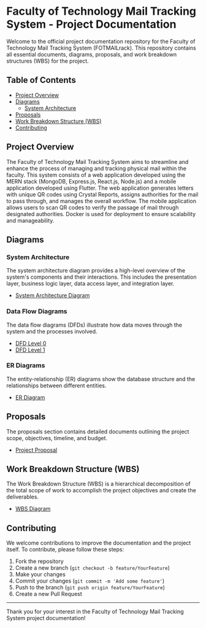 # Faculty of Technology Mail Tracking System - Project Documentation

Welcome to the official project documentation repository for the Faculty of Technology Mail Tracking System (FOTMAILrack). This repository contains all essential documents, diagrams, proposals, and work breakdown structures (WBS) for the project.

## Table of Contents

- [Project Overview](#project-overview)
- [Diagrams](#diagrams)
  - [System Architecture](#system-architecture)
- [Proposals](#proposals)
- [Work Breakdown Structure (WBS)](#work-breakdown-structure-wbs)
- [Contributing](#contributing)

## Project Overview

The Faculty of Technology Mail Tracking System aims to streamline and enhance the process of managing and tracking physical mail within the faculty. This system consists of a web application developed using the MERN stack (MongoDB, Express.js, React.js, Node.js) and a mobile application developed using Flutter. The web application generates letters with unique QR codes using Crystal Reports, assigns authorities for the mail to pass through, and manages the overall workflow. The mobile application allows users to scan QR codes to verify the passage of mail through designated authorities. Docker is used for deployment to ensure scalability and manageability.

## Diagrams

### System Architecture

The system architecture diagram provides a high-level overview of the system's components and their interactions. This includes the presentation layer, business logic layer, data access layer, and integration layer.

- [System Architecture Diagram](diagrams/System_Architecture_Diagram.png)

### Data Flow Diagrams

The data flow diagrams (DFDs) illustrate how data moves through the system and the processes involved.

- [DFD Level 0](diagrams/DFD_Level_0.png)
- [DFD Level 1](diagrams/DFD_Level_1.png)

### ER Diagrams

The entity-relationship (ER) diagrams show the database structure and the relationships between different entities.

- [ER Diagram](diagrams/ER_Diagram.png)

## Proposals

The proposals section contains detailed documents outlining the project scope, objectives, timeline, and budget.

- [Project Proposal](G15_ICT_Project_Proposal.pdf)


## Work Breakdown Structure (WBS)

The Work Breakdown Structure (WBS) is a hierarchical decomposition of the total scope of work to accomplish the project objectives and create the deliverables.

- [WBS Diagram](WorkBreakdownStructure(WBS).pdf)

## Contributing

We welcome contributions to improve the documentation and the project itself. To contribute, please follow these steps:

1. Fork the repository
2. Create a new branch (`git checkout -b feature/YourFeature`)
3. Make your changes
4. Commit your changes (`git commit -m 'Add some feature'`)
5. Push to the branch (`git push origin feature/YourFeature`)
6. Create a new Pull Request


---

Thank you for your interest in the Faculty of Technology Mail Tracking System project documentation!
